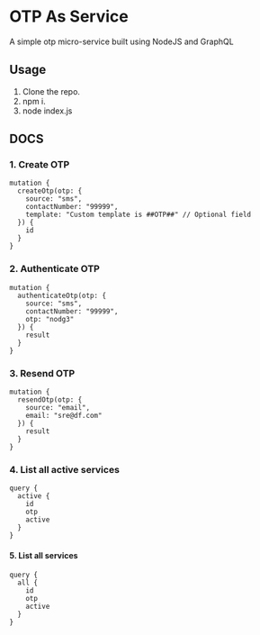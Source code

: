 # OTP As Service
A simple otp micro-service built using NodeJS and GraphQL

## Usage
1. Clone the repo.
2. npm i.
3. node index.js

## DOCS

### 1. Create OTP
```
mutation {
  createOtp(otp: {
    source: "sms",
    contactNumber: "99999",
    template: "Custom template is ##OTP##" // Optional field
  }) {
    id
  }
}
```

### 2. Authenticate OTP
```
mutation {
  authenticateOtp(otp: {
    source: "sms",
    contactNumber: "99999",
    otp: "nodg3"
  }) {
    result
  }
}
```

### 3. Resend OTP
```
mutation {
  resendOtp(otp: {
    source: "email",
    email: "sre@df.com"
  }) {
    result
  }
}
```

### 4. List all active services
```
query {
  active {
    id
    otp
    active
  }
}
```

#### 5. List all services
```
query {
  all {
    id
    otp
    active
  }
}
```
